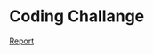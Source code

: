 # Coding Challange

[Report](https://github.com/mesbahkhan/rdf_processor/blob/master/Mesbah%20Khan%20-%20Coding%20Challenge%20Report.docx)
